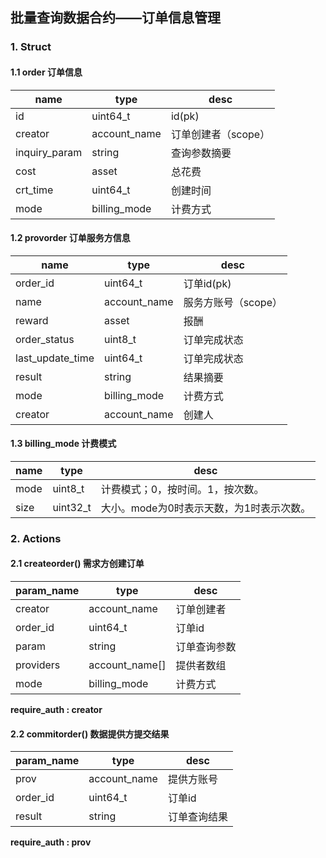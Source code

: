 ## 批量查询数据合约——订单信息管理

### 1. Struct
#### 1.1 order 订单信息

name | type | desc
---- | --- | ---
id | uint64_t | id(pk)
creator | account_name | 订单创建者（scope）
inquiry_param | string | 查询参数摘要
cost | asset | 总花费
crt_time | uint64_t | 创建时间
mode| billing_mode| 计费方式


#### 1.2 provorder 订单服务方信息

name | type | desc
---- | --- | ---
order_id | uint64_t | 订单id(pk)
name | account_name | 服务方账号（scope）
reward | asset | 报酬
order_status | uint8_t | 订单完成状态
last_update_time | uint64_t | 订单完成状态
result | string | 结果摘要
mode| billing_mode| 计费方式
creator| account_name |创建人


#### 1.3 billing_mode 计费模式

name | type | desc
---- | --- | ---
mode | uint8_t | 计费模式；0，按时间。1，按次数。
size | uint32_t | 大小。mode为0时表示天数，为1时表示次数。



### 2. Actions
#### 2.1 createorder() 需求方创建订单

param_name | type | desc
---- | --- | ---
creator | account_name | 订单创建者
order_id | uint64_t | 订单id
param | string | 订单查询参数
providers | account_name[] | 提供者数组
mode | billing_mode | 计费方式


__require_auth : creator__

#### 2.2 commitorder() 数据提供方提交结果

param_name | type | desc
---- | --- | ---
prov | account_name | 提供方账号
order_id | uint64_t | 订单id
result | string | 订单查询结果

__require_auth : prov__

